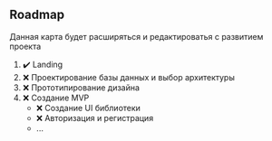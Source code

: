 ## Roadmap

Данная карта будет расширяться и редактироватья с развитием проекта

1. ✔️ Landing
2. ❌ Проектирование базы данных и выбор архитектуры
3. ❌ Прототипирование дизайна
4. ❌ Создание MVP
   - ❌ Создание UI библиотеки
   - ❌ Авторизация и регистрация
   - ...
